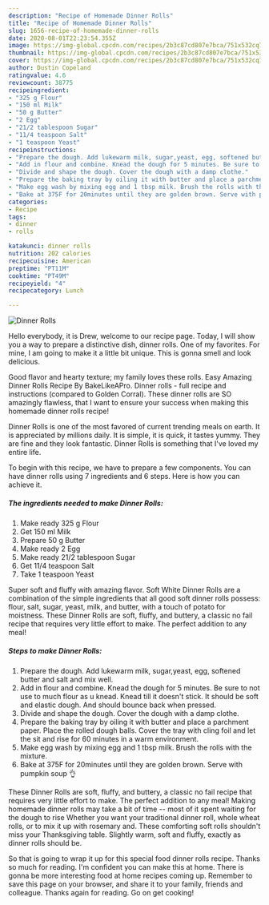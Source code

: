 ```yaml
---
description: "Recipe of Homemade Dinner Rolls"
title: "Recipe of Homemade Dinner Rolls"
slug: 1656-recipe-of-homemade-dinner-rolls
date: 2020-08-01T22:23:54.355Z
image: https://img-global.cpcdn.com/recipes/2b3c87cd807e7bca/751x532cq70/dinner-rolls-recipe-main-photo.jpg
thumbnail: https://img-global.cpcdn.com/recipes/2b3c87cd807e7bca/751x532cq70/dinner-rolls-recipe-main-photo.jpg
cover: https://img-global.cpcdn.com/recipes/2b3c87cd807e7bca/751x532cq70/dinner-rolls-recipe-main-photo.jpg
author: Dustin Copeland
ratingvalue: 4.6
reviewcount: 38775
recipeingredient:
- "325 g Flour"
- "150 ml Milk"
- "50 g Butter"
- "2 Egg"
- "21/2 tablespoon Sugar"
- "11/4 teaspoon Salt"
- "1 teaspoon Yeast"
recipeinstructions:
- "Prepare the dough. Add lukewarm milk, sugar,yeast, egg, softened butter and salt and mix well."
- "Add in flour and combine. Knead the dough for 5 minutes. Be sure to not use to much flour as u knead. Knead till it doesn&#39;t stick. It should be soft and elastic dough. And should bounce back when pressed."
- "Divide and shape the dough. Cover the dough with a damp clothe."
- "Prepare the baking tray by oiling it with butter and place a parchment paper. Place the rolled dough balls. Cover the tray with cling foil and let the sit and rise for 60 minutes in a warm environment."
- "Make egg wash by mixing egg and 1 tbsp milk. Brush the rolls with the mixture."
- "Bake at 375F for 20minutes until they are golden brown. Serve with pumpkin soup 👌"
categories:
- Recipe
tags:
- dinner
- rolls

katakunci: dinner rolls 
nutrition: 202 calories
recipecuisine: American
preptime: "PT11M"
cooktime: "PT49M"
recipeyield: "4"
recipecategory: Lunch

---
```



![Dinner Rolls](https://img-global.cpcdn.com/recipes/2b3c87cd807e7bca/751x532cq70/dinner-rolls-recipe-main-photo.jpg)

Hello everybody, it is Drew, welcome to our recipe page. Today, I will show you a way to prepare a distinctive dish, dinner rolls. One of my favorites. For mine, I am going to make it a little bit unique. This is gonna smell and look delicious.

Good flavor and hearty texture; my family loves these rolls. Easy Amazing Dinner Rolls Recipe By BakeLikeAPro. Dinner rolls - full recipe and instructions (compared to Golden Corral). These dinner rolls are SO amazingly flawless, that I want to ensure your success when making this homemade dinner rolls recipe!

Dinner Rolls is one of the most favored of current trending meals on earth. It is appreciated by millions daily. It is simple, it is quick, it tastes yummy. They are fine and they look fantastic. Dinner Rolls is something that I've loved my entire life.


To begin with this recipe, we have to prepare a few components. You can have dinner rolls using 7 ingredients and 6 steps. Here is how you can achieve it.

<!--inarticleads1-->

##### The ingredients needed to make Dinner Rolls:

1. Make ready 325 g Flour
1. Get 150 ml Milk
1. Prepare 50 g Butter
1. Make ready 2 Egg
1. Make ready 21/2 tablespoon Sugar
1. Get 11/4 teaspoon Salt
1. Take 1 teaspoon Yeast


Super soft and fluffy with amazing flavor. Soft White Dinner Rolls are a combination of the simple ingredients that all good soft dinner rolls possess: flour, salt, sugar, yeast, milk, and butter, with a touch of potato for moistness. These Dinner Rolls are soft, fluffy, and buttery, a classic no fail recipe that requires very little effort to make. The perfect addition to any meal! 

<!--inarticleads2-->

##### Steps to make Dinner Rolls:

1. Prepare the dough. Add lukewarm milk, sugar,yeast, egg, softened butter and salt and mix well.
1. Add in flour and combine. Knead the dough for 5 minutes. Be sure to not use to much flour as u knead. Knead till it doesn&#39;t stick. It should be soft and elastic dough. And should bounce back when pressed.
1. Divide and shape the dough. Cover the dough with a damp clothe.
1. Prepare the baking tray by oiling it with butter and place a parchment paper. Place the rolled dough balls. Cover the tray with cling foil and let the sit and rise for 60 minutes in a warm environment.
1. Make egg wash by mixing egg and 1 tbsp milk. Brush the rolls with the mixture.
1. Bake at 375F for 20minutes until they are golden brown. Serve with pumpkin soup 👌


These Dinner Rolls are soft, fluffy, and buttery, a classic no fail recipe that requires very little effort to make. The perfect addition to any meal! Making homemade dinner rolls may take a bit of time -- most of it spent waiting for the dough to rise Whether you want your traditional dinner roll, whole wheat rolls, or to mix it up with rosemary and. These comforting soft rolls shouldn&#39;t miss your Thanksgiving table. Slightly warm, soft and fluffy, exactly as dinner rolls should be. 

So that is going to wrap it up for this special food dinner rolls recipe. Thanks so much for reading. I'm confident you can make this at home. There is gonna be more interesting food at home recipes coming up. Remember to save this page on your browser, and share it to your family, friends and colleague. Thanks again for reading. Go on get cooking!
